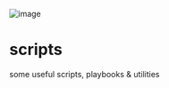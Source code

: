![image](https://github.com/gma1k/scripts/assets/138721734/a5ba1003-3f61-44c7-b63a-e8e7fe5be822)


# scripts
some useful scripts, playbooks & utilities
